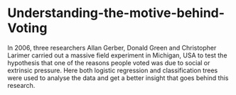 # Understanding-the-motive-behind-Voting
In 2006, three researchers Allan Gerber, Donald Green and Christopher Larimer carried out a massive field experiment in Michigan, USA to test the hypothesis that one of the reasons people voted was due to social or extrinsic pressure. Here both logistic regression and classification trees were used to analyse the data and get a better insight that goes behind this research.
